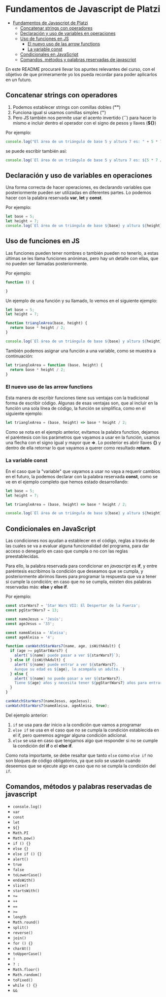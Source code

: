 # Fundamentos de Javascript de Platzi

- [Fundamentos de Javascript de Platzi](#fundamentos-de-javascript-de-platzi)
  - [Concatenar strings con operadores](#concatenar-strings-con-operadores)
  - [Declaración y uso de variables en operaciones](#declaraci%C3%B3n-y-uso-de-variables-en-operaciones)
  - [Uso de funciones en JS](#uso-de-funciones-en-js)
    - [El nuevo uso de las arrow functions](#el-nuevo-uso-de-las-arrow-functions)
    - [La variable const](#la-variable-const)
  - [Condicionales en JavaScript](#condicionales-en-javascript)
  - [Comandos, métodos y palabras reservadas de javascript](#comandos-m%C3%A9todos-y-palabras-reservadas-de-javascript)

En este README procuraré llevar los apuntes relevantes del curso, con el objetivo de que primeramente yo los pueda recordar para poder aplicarlos en un futuro.

## Concatenar strings con operadores

1. Podemos establecer strings con comillas dobles (__""__)
2. Funciona igual si usamos comillas simples (__''__)
3. Pero JS también nos permite usar el acento invertido (__``__) para hacer lo mismo e incluir dentro el operador con el signo de pesos y llaves (__${}__)

Por ejemplo:

```javascript
console.log("El área de un triángulo de base 5 y altura 7 es: " + 5 * 7 / 2);
```

se puede escribir también así:

```javascript
console.log(`El área de un triángulo de base 5 y altura 7 es: ${5 * 7 / 2}`);
```

## Declaración y uso de variables en operaciones

Una forma correcta de hacer operaciones, es declarando variables que posteriormente pueden ser utilizadas en diferentes partes. Lo podemos hacer con la palabra reservada __var__, __let__ y __const__.

Por ejemplo:

```javascript
let base = 5;
let height = 7;
console.log(`El área de un triángulo de base ${base} y altura ${height} es: ${base * height / 2}`);
```

## Uso de funciones en JS

Las funciones pueden tener nombres o también pueden no tenerlo, a estas últimas se les llama funciones anónimas, pero hay un detalle con ellas, que no pueden ser llamadas posteriormente.

Por ejemplo:

```javascript
function () {

}
```

Un ejemplo de una función y su llamado, lo vemos en el siguiente ejemplo:

```javascript
let base = 5;
let height = 7;

function triangleArea(base, height) {
  return base * height / 2;
}

console.log(`El área de un triángulo de base ${base} y altura ${height} es: ${triangleArea(base, height)}`);
```

También podemos asignar una función a una variable, como se muestra a continuación:

```javascript
let triangleArea = function (base, height) {
  return base * height / 2;
}
```

### El nuevo uso de las arrow functions

Esta manera de escribir funciones tiene sus ventajas con la tradicional forma de escribir código. Algunas de esas ventajas son, que al incluir en la función una sola línea de código, la función se simplifica, como en el siguiente ejemplo:

```javascript
let triangleArea = (base, height) => base * height / 2;
```

Como se nota en el ejemplo anterior, evitamos la palabra function, dejamos el paréntesis con los parámetros que vayamos a usar en la función, usamos una flecha con el signo igual y mayor que __=>__. Lo posterior es abrir llaves __{}__ y dentro de ella retornar lo que vayamos a querer como resultado __return__.

### La variable const

En el caso que la "variable" que vayamos a usar no vaya a requerir cambios en el futuro, la podemos declarar con la palabra reservada __const__, como se ve en el ejemplo completo que hemos estado desarrollando:

```javascript
let base = 5;
let height = 7;

let triangleArea = (base, height) => base * height / 2;

console.log(`El área de un triángulo de base ${base} y altura ${height} es: ${triangleArea(base, height)}`);
```

## Condicionales en JavaScript

Las condiciones nos ayudan a establecer en el código, reglas a través de las cuales se va a evaluar alguna funcionalidad del programa, para dar acceso o denegarlo en caso que cumpla o no con las reglas preestablecidas.

Para ello, la palabra reservada para condicionar en _javascript_ es __if__, y entre paréntesis escribimos la condición que deseamos que se cumpla, y posteriormente abrimos llaves para programar la respuesta que va a tener si cumple la condición; en caso que no se cumpla, existen dos palabras reservadas más: __else__ y __else if__.

Por ejemplo:

```javascript
const starWars7 = 'Star Wars VII: El Despertar de la Fuerza';
const pgStartWars7 = 13;

const nameJesus = 'Jesús';
const ageJesus = '33';

const nameAleisa = 'Aleisa';
const ageAleisa = '4';

function canWatchStarWars7(name, age, isWithAdult) {
  if (age >= pgStartWars7) {
    alert(`${name} puede pasar a ver ${starWars7}`);
  } else if (isWithAdult) {
    alert(`${name} puede entrar a ver ${starWars7}.
    Aunque su edad es ${age}, lo acompaña un adulto.`)
  } else {
    alert(`${name} no puede pasar a ver ${starWars7}.
    Tiene ${age} años y necesita tener ${pgStartWars7} años para entrar.`);
  }
}

canWatchStarWars7(nameJesus, ageJesus);
canWatchStarWars7(nameAleisa, ageAleisa, true);
```

Del ejemplo anterior:

1. `if` se usa para dar inicio a la condición que vamos a programar
2. `else if` se usa en el caso que no se cumpla la condición establecida en el if, pero queremos agregar alguna condición adicional.
3. `else` se usa en caso que tengamos algo que responder si no se cumple la condición del __if__ o el __else if__.

Como nota importante, se debe resaltar que tanto `else` como `else if` no son bloques de código obligatorios, ya que solo se usarán cuando deseemos que se ejecute algo en caso que no se cumpla la condición del `if`.

## Comandos, métodos y palabras reservadas de javascript

- `console.log()`
- `var`
- `const`
- `let`
- `${}`
- `Math.PI`
- `Math.pow()`
- `if () {}`
- `else {}`
- `else if () {}`
- `alert()`
- `true`
- `false`
- `toLowerCase()`
- `endsWith()`
- `slice()`
- `startsWith()`
- `+=`
- `++`
- `==`
- `>=`
- `length`
- `Math.round()`
- `split()`
- `reverse()`
- `join()`
- `for () {}`
- `charAt()`
- `toUpperCase()`
- `!`
- `? :`
- `Math.floor()`
- `Math.random()`
- `toFixed()`
- `while () {}`
- `&&`